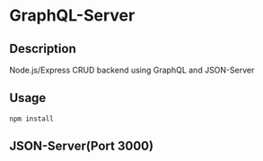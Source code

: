 # GraphQL-Server

## Description
Node.js/Express CRUD backend using GraphQL and JSON-Server

## Usage
`npm install`

## JSON-Server(Port 3000)
